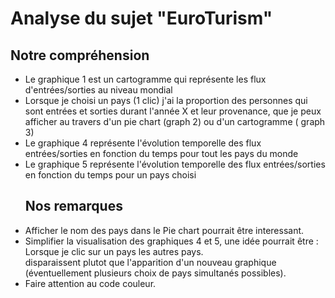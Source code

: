 
# Analyse du sujet "EuroTurism"

## Notre compréhension 

<p align=justify>
<ul>
 <li> Le graphique 1 est un cartogramme qui représente les flux d'entrées/sorties au niveau mondial </li>
 <li> Lorsque je choisi un pays (1 clic) j'ai la proportion des personnes qui sont entrées et sorties durant l'année X et leur provenance, que je peux afficher au travers d'un pie chart (graph 2) ou d'un cartogramme ( graph 3)</li>
 <li> Le graphique 4 représente l'évolution temporelle des flux entrées/sorties en fonction du temps pour tout les pays du monde </li>
 <li> Le graphique 5 représente  l'évolution temporelle des flux entrées/sorties en fonction du temps pour un pays choisi </li>
</p>

## Nos remarques 

 <li> Afficher le nom des pays dans le Pie chart pourrait être interessant. </li>
 <li> Simplifier la visualisation des graphiques 4 et 5, une idée pourrait être : Lorsque je clic sur un pays les autres pays. </li> disparaissent plutot que l'apparition d'un nouveau graphique (éventuellement plusieurs choix de pays simultanés possibles). </li>
 <li> Faire attention au code couleur. </li>
